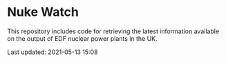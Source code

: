 # Nuke Watch

This repository includes code for retrieving the latest information available on the output of EDF nuclear power plants in the UK.

Last updated: 2021-05-13 15:08
